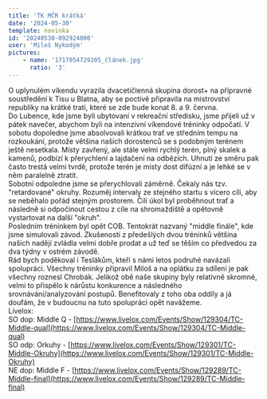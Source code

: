 ```yaml
---
title: 'TK MČR krátká'
date: '2024-05-30'
template: novinka
id: '20240530-092924000'
user: 'Miloš Nykodým'
pictures:
    - name: '1717054729205_článek.jpg'
      ratio: '3'
---
```

O uplynulém víkendu vyrazila dvacetičlenná skupina dorost+ na přípravné soustředění k Tisu u Blatna, aby se poctivě připravila na mistrovství republiky na krátké trati, které se zde bude konat 8. a 9. června.  
Do Lubence, kde jsme byli ubytovaní v rekreační středisku, jsme přijeli už v pátek navečer, abychom byli na intenzivní víkendové tréninky odpočatí. V sobotu dopoledne jsme absolvovali krátkou trať ve středním tempu na rozkoukání, protože většina našich dorostenců se s podobným terénem ještě nesetkala. Místy zavřený, ale stále velmi rychlý terén, plný skalek a kamenů, podbízí k přerychlení a lajdačení na odbězích. Uhnutí ze směru pak často trestá velmi tvrdě, protože terén je místy dost difúzní a je lehké se v něm paralelně ztratit.  
Sobotní odpoledne jsme se přerychlovali záměrně. Čekaly nás tzv. "retardované" okruhy. Rozuměj intervaly ze stejného startu s vícero cíli, aby se neběhalo pořád stejným prostorem. Čili úkol byl proběhnout trať a následně si odpočinout cestou z cíle na shromaždiště a opětovně vystartovat na další "okruh".  
Posledním tréninkem byl opět COB. Tentokrát nazvaný "middle finále", kde jsme simulovali závod. Zkušenosti z předešlých dvou tréninků většina našich nadějí zvládla velmi dobře prodat a už teď se těším co předvedou za dva týdny v ostrém závodě.  
Rád bych poděkoval i Teslákům, kteří s námi letos podruhé navázali spolupráci. Všechny tréninky připravil Miloš a na oplátku za sdílení je pak všechny roznesl Chrobák. Jelikož obě naše skupiny byly relativně skromné, velmi to přispělo k nárůstu konkurence a následného srovnávání/analyzování postupů. Benefitovaly z toho oba oddíly a já doufám, že v budoucnu na tuto spolupráci opět navážeme.  
Livelox:  
SO dop: Middle Q - [https://www.livelox.com/Events/Show/129304/TC-Middle-qual](https://www.livelox.com/Events/Show/129304/TC-Middle-qual)  
SO odp: Orkuhy - [https://www.livelox.com/Events/Show/129301/TC-Middle-Okruhy](https://www.livelox.com/Events/Show/129301/TC-Middle-Okruhy)  
NE dop: Middle F - [https://www.livelox.com/Events/Show/129289/TC-Middle-final](https://www.livelox.com/Events/Show/129289/TC-Middle-final)
